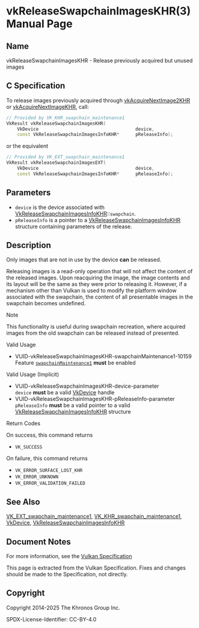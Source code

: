 # vkReleaseSwapchainImagesKHR(3) Manual Page

## Name

vkReleaseSwapchainImagesKHR - Release previously acquired but unused images



## [](#_c_specification)C Specification

To release images previously acquired through [vkAcquireNextImage2KHR](https://registry.khronos.org/vulkan/specs/latest/man/html/vkAcquireNextImage2KHR.html) or [vkAcquireNextImageKHR](https://registry.khronos.org/vulkan/specs/latest/man/html/vkAcquireNextImageKHR.html), call:

```c++
// Provided by VK_KHR_swapchain_maintenance1
VkResult vkReleaseSwapchainImagesKHR(
    VkDevice                                    device,
    const VkReleaseSwapchainImagesInfoKHR*      pReleaseInfo);
```

or the equivalent

```c++
// Provided by VK_EXT_swapchain_maintenance1
VkResult vkReleaseSwapchainImagesEXT(
    VkDevice                                    device,
    const VkReleaseSwapchainImagesInfoKHR*      pReleaseInfo);
```

## [](#_parameters)Parameters

- `device` is the device associated with [VkReleaseSwapchainImagesInfoKHR](https://registry.khronos.org/vulkan/specs/latest/man/html/VkReleaseSwapchainImagesInfoKHR.html)::`swapchain`.
- `pReleaseInfo` is a pointer to a [VkReleaseSwapchainImagesInfoKHR](https://registry.khronos.org/vulkan/specs/latest/man/html/VkReleaseSwapchainImagesInfoKHR.html) structure containing parameters of the release.

## [](#_description)Description

Only images that are not in use by the device **can** be released.

Releasing images is a read-only operation that will not affect the content of the released images. Upon reacquiring the image, the image contents and its layout will be the same as they were prior to releasing it. However, if a mechanism other than Vulkan is used to modify the platform window associated with the swapchain, the content of all presentable images in the swapchain becomes undefined.

Note

This functionality is useful during swapchain recreation, where acquired images from the old swapchain can be released instead of presented.

Valid Usage

- [](#VUID-vkReleaseSwapchainImagesKHR-swapchainMaintenance1-10159)VUID-vkReleaseSwapchainImagesKHR-swapchainMaintenance1-10159  
  Feature [`swapchainMaintenance1`](https://registry.khronos.org/vulkan/specs/latest/html/vkspec.html#features-swapchainMaintenance1) **must** be enabled

Valid Usage (Implicit)

- [](#VUID-vkReleaseSwapchainImagesKHR-device-parameter)VUID-vkReleaseSwapchainImagesKHR-device-parameter  
  `device` **must** be a valid [VkDevice](https://registry.khronos.org/vulkan/specs/latest/man/html/VkDevice.html) handle
- [](#VUID-vkReleaseSwapchainImagesKHR-pReleaseInfo-parameter)VUID-vkReleaseSwapchainImagesKHR-pReleaseInfo-parameter  
  `pReleaseInfo` **must** be a valid pointer to a valid [VkReleaseSwapchainImagesInfoKHR](https://registry.khronos.org/vulkan/specs/latest/man/html/VkReleaseSwapchainImagesInfoKHR.html) structure

Return Codes

On success, this command returns

- `VK_SUCCESS`

On failure, this command returns

- `VK_ERROR_SURFACE_LOST_KHR`
- `VK_ERROR_UNKNOWN`
- `VK_ERROR_VALIDATION_FAILED`

## [](#_see_also)See Also

[VK\_EXT\_swapchain\_maintenance1](https://registry.khronos.org/vulkan/specs/latest/man/html/VK_EXT_swapchain_maintenance1.html), [VK\_KHR\_swapchain\_maintenance1](https://registry.khronos.org/vulkan/specs/latest/man/html/VK_KHR_swapchain_maintenance1.html), [VkDevice](https://registry.khronos.org/vulkan/specs/latest/man/html/VkDevice.html), [VkReleaseSwapchainImagesInfoKHR](https://registry.khronos.org/vulkan/specs/latest/man/html/VkReleaseSwapchainImagesInfoKHR.html)

## [](#_document_notes)Document Notes

For more information, see the [Vulkan Specification](https://registry.khronos.org/vulkan/specs/latest/html/vkspec.html#vkReleaseSwapchainImagesKHR)

This page is extracted from the Vulkan Specification. Fixes and changes should be made to the Specification, not directly.

## [](#_copyright)Copyright

Copyright 2014-2025 The Khronos Group Inc.

SPDX-License-Identifier: CC-BY-4.0